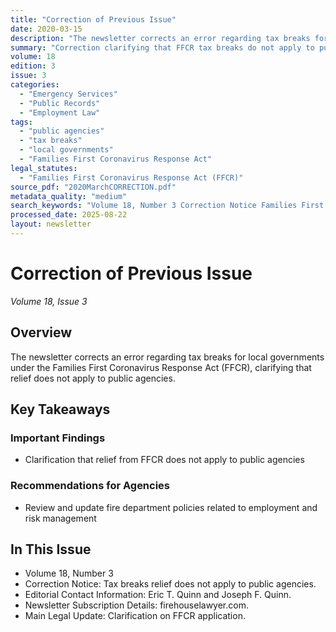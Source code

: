 ```yaml
---
title: "Correction of Previous Issue"
date: 2020-03-15
description: "The newsletter corrects an error regarding tax breaks for local governments under the Families First Coronavirus Response Act (FFCR), clarifying that relief does not apply to public agencies."
summary: "Correction clarifying that FFCR tax breaks do not apply to public agencies, including fire departments."
volume: 18
edition: 3
issue: 3
categories:
  - "Emergency Services"
  - "Public Records"
  - "Employment Law"
tags:
  - "public agencies"
  - "tax breaks"
  - "local governments"
  - "Families First Coronavirus Response Act"
legal_statutes:
  - "Families First Coronavirus Response Act (FFCR)"
source_pdf: "2020MarchCORRECTION.pdf"
metadata_quality: "medium"
search_keywords: "Volume 18, Number 3 Correction Notice Families First Coronavirus Response Act public agencies tax breaks employment law..."
processed_date: 2025-08-22
layout: newsletter
---
```


# Correction of Previous Issue

*Volume 18, Issue 3*

## Overview

The newsletter corrects an error regarding tax breaks for local governments under the Families First Coronavirus Response Act (FFCR), clarifying that relief does not apply to public agencies.

## Key Takeaways

### Important Findings

- Clarification that relief from FFCR does not apply to public agencies

### Recommendations for Agencies

- Review and update fire department policies related to employment and risk management

## In This Issue

- Volume 18, Number 3
- Correction Notice: Tax breaks relief does not apply to public agencies.
- Editorial Contact Information: Eric T. Quinn and Joseph F. Quinn.
- Newsletter Subscription Details: firehouselawyer.com.
- Main Legal Update: Clarification on FFCR application.

